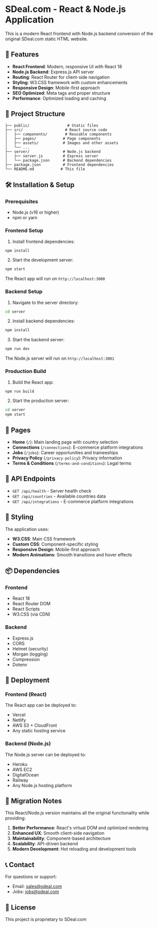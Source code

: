 # SDeal.com - React & Node.js Application

This is a modern React frontend with Node.js backend conversion of the original SDeal.com static HTML website.

## 🚀 Features

- **React Frontend**: Modern, responsive UI with React 18
- **Node.js Backend**: Express.js API server
- **Routing**: React Router for client-side navigation
- **Styling**: W3.CSS framework with custom enhancements
- **Responsive Design**: Mobile-first approach
- **SEO Optimized**: Meta tags and proper structure
- **Performance**: Optimized loading and caching

## 📁 Project Structure

```
├── public/                 # Static files
├── src/                   # React source code
│   ├── components/        # Reusable components
│   ├── pages/            # Page components
│   ├── assets/           # Images and other assets
│   └── ...
├── server/               # Node.js backend
│   ├── server.js         # Express server
│   └── package.json      # Backend dependencies
├── package.json          # Frontend dependencies
└── README.md            # This file
```

## 🛠️ Installation & Setup

### Prerequisites

- Node.js (v16 or higher)
- npm or yarn

### Frontend Setup

1. Install frontend dependencies:
```bash
npm install
```

2. Start the development server:
```bash
npm start
```

The React app will run on `http://localhost:3000`

### Backend Setup

1. Navigate to the server directory:
```bash
cd server
```

2. Install backend dependencies:
```bash
npm install
```

3. Start the backend server:
```bash
npm run dev
```

The Node.js server will run on `http://localhost:3001`

### Production Build

1. Build the React app:
```bash
npm run build
```

2. Start the production server:
```bash
cd server
npm start
```

## 📱 Pages

- **Home** (`/`): Main landing page with country selection
- **Connections** (`/connections`): E-commerce platform integrations
- **Jobs** (`/jobs`): Career opportunities and traineeships
- **Privacy Policy** (`/privacy-policy`): Privacy information
- **Terms & Conditions** (`/terms-and-conditions`): Legal terms

## 🔧 API Endpoints

- `GET /api/health` - Server health check
- `GET /api/countries` - Available countries data
- `GET /api/integrations` - E-commerce platform integrations

## 🎨 Styling

The application uses:
- **W3.CSS**: Main CSS framework
- **Custom CSS**: Component-specific styling
- **Responsive Design**: Mobile-first approach
- **Modern Animations**: Smooth transitions and hover effects

## 📦 Dependencies

### Frontend
- React 18
- React Router DOM
- React Scripts
- W3.CSS (via CDN)

### Backend
- Express.js
- CORS
- Helmet (security)
- Morgan (logging)
- Compression
- Dotenv

## 🚀 Deployment

### Frontend (React)
The React app can be deployed to:
- Vercel
- Netlify
- AWS S3 + CloudFront
- Any static hosting service

### Backend (Node.js)
The Node.js server can be deployed to:
- Heroku
- AWS EC2
- DigitalOcean
- Railway
- Any Node.js hosting platform

## 🔄 Migration Notes

This React/Node.js version maintains all the original functionality while providing:

1. **Better Performance**: React's virtual DOM and optimized rendering
2. **Enhanced UX**: Smooth client-side navigation
3. **Maintainability**: Component-based architecture
4. **Scalability**: API-driven backend
5. **Modern Development**: Hot reloading and development tools

## 📞 Contact

For questions or support:
- Email: sales@sdeal.com
- Jobs: jobs@sdeal.com

## 📄 License

This project is proprietary to SDeal.com 